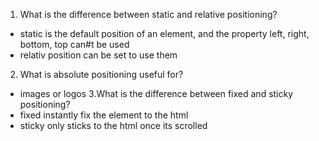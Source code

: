 1. What is the difference between static and relative positioning?
- static is the default position of an element, and the property left, right, bottom, top can#t be used
- relativ position can be set to use them
2. What is absolute positioning useful for?
- images or logos
3.What is the difference between fixed and sticky positioning?
- fixed instantly fix the element to the html
- sticky only sticks to the html once its scrolled
